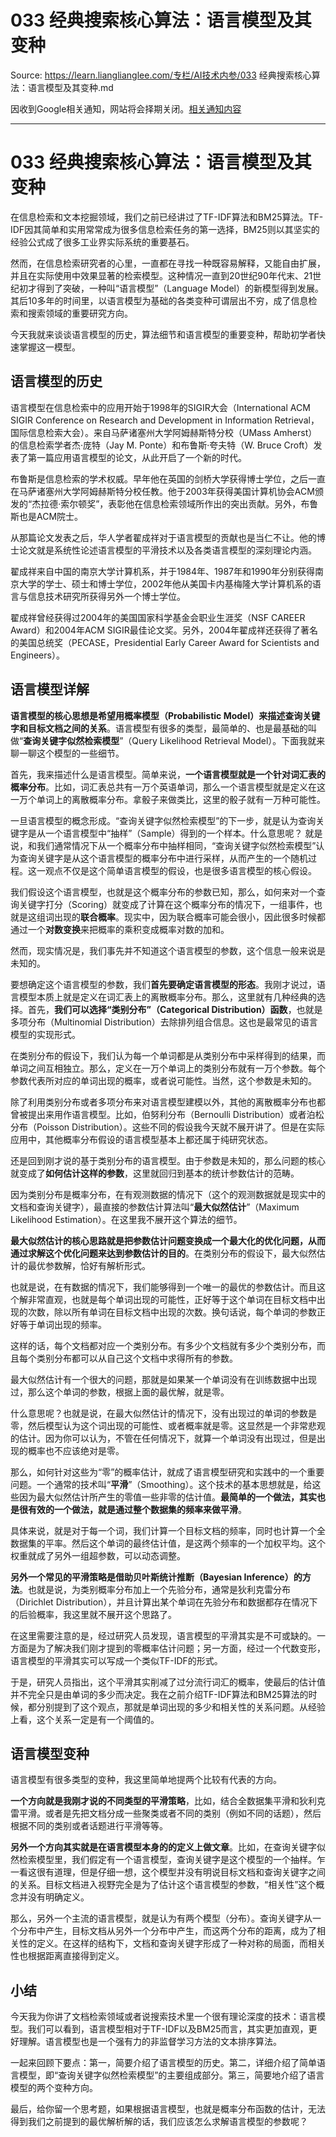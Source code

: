 # 033 经典搜索核心算法：语言模型及其变种 

Source: https://learn.lianglianglee.com/专栏/AI技术内参/033 经典搜索核心算法：语言模型及其变种.md

因收到Google相关通知，网站将会择期关闭。[相关通知内容](https://lumendatabase.org/notices/44265620)

---

# 033 经典搜索核心算法：语言模型及其变种

在信息检索和文本挖掘领域，我们之前已经讲过了TF-IDF算法和BM25算法。TF-IDF因其简单和实用常常成为很多信息检索任务的第一选择，BM25则以其坚实的经验公式成了很多工业界实际系统的重要基石。

然而，在信息检索研究者的心里，一直都在寻找一种既容易解释，又能自由扩展，并且在实际使用中效果显著的检索模型。这种情况一直到20世纪90年代末、21世纪初才得到了突破，一种叫“语言模型”（Language Model）的新模型得到发展。其后10多年的时间里，以语言模型为基础的各类变种可谓层出不穷，成了信息检索和搜索领域的重要研究方向。

今天我就来谈谈语言模型的历史，算法细节和语言模型的重要变种，帮助初学者快速掌握这一模型。

## 语言模型的历史

语言模型在信息检索中的应用开始于1998年的SIGIR大会（International ACM SIGIR Conference on Research and Development in Information Retrieval，国际信息检索大会）。来自马萨诸塞州大学阿姆赫斯特分校（UMass Amherst）的信息检索学者杰·庞特（Jay M. Ponte）和布鲁斯·夸夫特（W. Bruce Croft）发表了第一篇应用语言模型的论文，从此开启了一个新的时代。

布鲁斯是信息检索的学术权威。早年他在英国的剑桥大学获得博士学位，之后一直在马萨诸塞州大学阿姆赫斯特分校任教。他于2003年获得美国计算机协会ACM颁发的“杰拉德·索尔顿奖”，表彰他在信息检索领域所作出的突出贡献。另外，布鲁斯也是ACM院士。

从那篇论文发表之后，华人学者翟成祥对于语言模型的贡献也是当仁不让。他的博士论文就是系统性论述语言模型的平滑技术以及各类语言模型的深刻理论内涵。

翟成祥来自中国的南京大学计算机系，并于1984年、1987年和1990年分别获得南京大学的学士、硕士和博士学位，2002年他从美国卡内基梅隆大学计算机系的语言与信息技术研究所获得另外一个博士学位。

翟成祥曾经获得过2004年的美国国家科学基金会职业生涯奖（NSF CAREER Award）和2004年ACM SIGIR最佳论文奖。另外，2004年翟成祥还获得了著名的美国总统奖（PECASE，Presidential Early Career Award for Scientists and Engineers）。

## 语言模型详解

**语言模型的核心思想是希望用概率模型（Probabilistic Model）来描述查询关键字和目标文档之间的关系**。语言模型有很多的类型，最简单的、也是最基础的叫做“**查询关键字似然检索模型**”（Query Likelihood Retrieval Model）。下面我就来聊一聊这个模型的一些细节。

首先，我来描述什么是语言模型。简单来说，**一个语言模型就是一个针对词汇表的概率分布**。比如，词汇表总共有一万个英语单词，那么一个语言模型就是定义在这一万个单词上的离散概率分布。拿骰子来做类比，这里的骰子就有一万种可能性。

一旦语言模型的概念形成。“查询关键字似然检索模型”的下一步，就是认为查询关键字是从一个语言模型中“抽样”（Sample）得到的一个样本。什么意思呢？ 就是说，和我们通常情况下从一个概率分布中抽样相同，“查询关键字似然检索模型”认为查询关键字是从这个语言模型的概率分布中进行采样，从而产生的一个随机过程。这一观点不仅是这个简单语言模型的假设，也是很多语言模型的核心假设。

我们假设这个语言模型，也就是这个概率分布的参数已知，那么，如何来对一个查询关键字打分（Scoring）就变成了计算在这个概率分布的情况下，一组事件，也就是这组词出现的**联合概率**。现实中，因为联合概率可能会很小，因此很多时候都通过一个**对数变换**来把概率的乘积变成概率对数的加和。

然而，现实情况是，我们事先并不知道这个语言模型的参数，这个信息一般来说是未知的。

要想确定这个语言模型的参数，我们**首先要确定语言模型的形态**。我刚才说过，语言模型本质上就是定义在词汇表上的离散概率分布。那么，这里就有几种经典的选择。首先，**我们可以选择“类别分布”（Categorical Distribution）函数**，也就是多项分布（Multinomial Distribution）去除排列组合信息。这也是最常见的语言模型的实现形式。

在类别分布的假设下，我们认为每一个单词都是从类别分布中采样得到的结果，而单词之间互相独立。那么，定义在一万个单词上的类别分布就有一万个参数。每个参数代表所对应的单词出现的概率，或者说可能性。当然，这个参数是未知的。

除了利用类别分布或者多项分布来对语言模型建模以外，其他的离散概率分布也都曾被提出来用作语言模型。比如，伯努利分布（Bernoulli Distribution）或者泊松分布（Poisson Distribution）。这些不同的假设我今天就不展开讲了。但是在实际应用中，其他概率分布假设的语言模型基本上都还属于纯研究状态。

还是回到刚才说的基于类别分布的语言模型。由于参数是未知的，那么问题的核心就变成了**如何估计这样的参数**，这里就回归到基本的统计参数估计的范畴。

因为类别分布是概率分布，在有观测数据的情况下（这个的观测数据就是现实中的文档和查询关键字），最直接的参数估计算法叫“**最大似然估计**”（Maximum Likelihood Estimation）。在这里我不展开这个算法的细节。

**最大似然估计的核心思路就是把参数估计问题变换成一个最大化的优化问题，从而通过求解这个优化问题来达到参数估计的目的**。在类别分布的假设下，最大似然估计的最优参数解，恰好有解析形式。

也就是说，在有数据的情况下，我们能够得到一个唯一的最优的参数估计。而且这个解非常直观，也就是每个单词出现的可能性，正好等于这个单词在目标文档中出现的次数，除以所有单词在目标文档中出现的次数。换句话说，每个单词的参数正好等于单词出现的频率。

这样的话，每个文档都对应一个类别分布。有多少个文档就有多少个类别分布，而且每个类别分布都可以从自己这个文档中求得所有的参数。

最大似然估计有一个很大的问题，那就是如果某一个单词没有在训练数据中出现过，那么这个单词的参数，根据上面的最优解，就是零。

什么意思呢？也就是说，在最大似然估计的情况下，没有出现过的单词的参数是零，然后模型认为这个词出现的可能性、或者概率就是零。这显然是一个非常悲观的估计。因为你可以认为，不管在任何情况下，就算一个单词没有出现过，但是出现的概率也不应该绝对是零。

那么，如何针对这些为“零”的概率估计，就成了语言模型研究和实践中的一个重要问题。一个通常的技术叫“**平滑**”（Smoothing）。这个技术的基本思想就是，给这些因为最大似然估计所产生的零值一些非零的估计值。**最简单的一个做法，其实也是很有效的一个做法，就是通过整个数据集的频率来做平滑**。

具体来说，就是对于每一个词，我们计算一个目标文档的频率，同时也计算一个全数据集的平率。然后这个单词的最终估计值，是这两个频率的一个加权平均。这个权重就成了另外一组超参数，可以动态调整。

**另外一个常见的平滑策略是借助贝叶斯统计推断（Bayesian Inference）的方法**。也就是说，为类别概率分布加上一个先验分布，通常是狄利克雷分布（Dirichlet Distribution），并且计算出某个单词在先验分布和数据都存在情况下的后验概率，我这里就不展开这个思路了。

在这里需要注意的是，经过研究人员发现，语言模型的平滑其实是不可或缺的。一方面是为了解决我们刚才提到的零概率估计问题；另一方面，经过一个代数变形，语言模型的平滑其实可以写成一个类似TF-IDF的形式。

于是，研究人员指出，这个平滑其实削减了过分流行词汇的概率，使最后的估计值并不完全只是由单词的多少而决定。我在之前介绍TF-IDF算法和BM25算法的时候，都分别提到了这个观点，那就是单词出现的多少和相关性的关系问题。从经验上看，这个关系一定是有一个阈值的。

## 语言模型变种

语言模型有很多类型的变种，我这里简单地提两个比较有代表的方向。

**一个方向就是我刚才说的不同类型的平滑策略**，比如，结合全数据集平滑和狄利克雷平滑。或者是先把文档分成一些聚类或者不同的类别（例如不同的话题），然后根据不同的类别或者话题进行平滑等等。

**另外一个方向其实就是在语言模型本身的的定义上做文章**。比如，在查询关键字似然检索模型里，我们假定有一个语言模型，查询关键字是这个模型的一个抽样。乍一看这很有道理，但是仔细一想，这个模型并没有明说目标文档和查询关键字之间的关系。目标文档进入视野完全是为了估计这个语言模型的参数，“相关性”这个概念并没有明确定义。

那么，另外一个主流的语言模型，就是认为有两个模型（分布）。查询关键字从一个分布中产生，目标文档从另外一个分布中产生，而这两个分布的距离，成为了相关性的定义。在这样的结构下，文档和查询关键字形成了一种对称的局面，而相关性也根据距离直接得到定义。

## 小结

今天我为你讲了文档检索领域或者说搜索技术里一个很有理论深度的技术：语言模型。我们可以看到，语言模型相对于TF-IDF以及BM25而言，其实更加直观，更好理解。语言模型也是一个强有力的非监督学习方法的文本排序算法。

一起来回顾下要点：第一，简要介绍了语言模型的历史。第二，详细介绍了简单语言模型，即“查询关键字似然检索模型”的主要组成部分。第三，简要地介绍了语言模型的两个变种方向。

最后，给你留一个思考题，如果根据语言模型，也就是概率分布函数的估计，无法得到我们之前提到的最优解析解的话，我们应该怎么求解语言模型的参数呢？